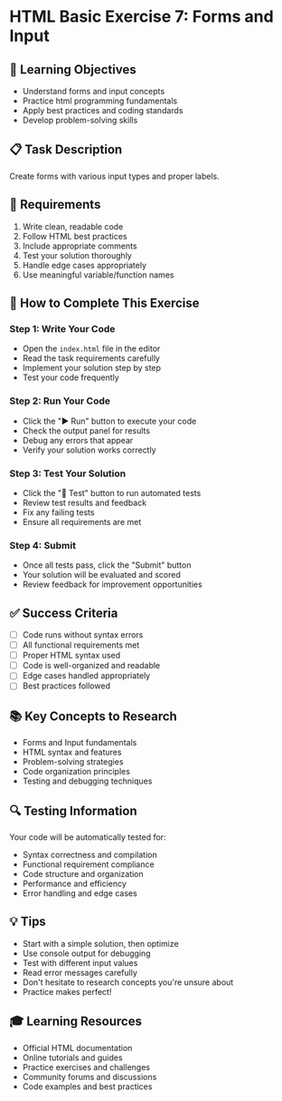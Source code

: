 # HTML Basic Exercise 7: Forms and Input

## 🎯 Learning Objectives
- Understand forms and input concepts
- Practice html programming fundamentals
- Apply best practices and coding standards
- Develop problem-solving skills

## 📋 Task Description
Create forms with various input types and proper labels.

## 🔧 Requirements
1. Write clean, readable code
2. Follow HTML best practices
3. Include appropriate comments
4. Test your solution thoroughly
5. Handle edge cases appropriately
6. Use meaningful variable/function names

## 🚀 How to Complete This Exercise

### Step 1: Write Your Code
- Open the `index.html` file in the editor
- Read the task requirements carefully
- Implement your solution step by step
- Test your code frequently

### Step 2: Run Your Code
- Click the "▶️ Run" button to execute your code
- Check the output panel for results
- Debug any errors that appear
- Verify your solution works correctly

### Step 3: Test Your Solution
- Click the "🧪 Test" button to run automated tests
- Review test results and feedback
- Fix any failing tests
- Ensure all requirements are met

### Step 4: Submit
- Once all tests pass, click the "Submit" button
- Your solution will be evaluated and scored
- Review feedback for improvement opportunities

## ✅ Success Criteria
- [ ] Code runs without syntax errors
- [ ] All functional requirements met
- [ ] Proper HTML syntax used
- [ ] Code is well-organized and readable
- [ ] Edge cases handled appropriately
- [ ] Best practices followed

## 📚 Key Concepts to Research
- Forms and Input fundamentals
- HTML syntax and features
- Problem-solving strategies
- Code organization principles
- Testing and debugging techniques

## 🔍 Testing Information
Your code will be automatically tested for:
- Syntax correctness and compilation
- Functional requirement compliance
- Code structure and organization
- Performance and efficiency
- Error handling and edge cases

## 💡 Tips
- Start with a simple solution, then optimize
- Use console output for debugging
- Test with different input values
- Read error messages carefully
- Don't hesitate to research concepts you're unsure about
- Practice makes perfect!

## 🎓 Learning Resources
- Official HTML documentation
- Online tutorials and guides
- Practice exercises and challenges
- Community forums and discussions
- Code examples and best practices